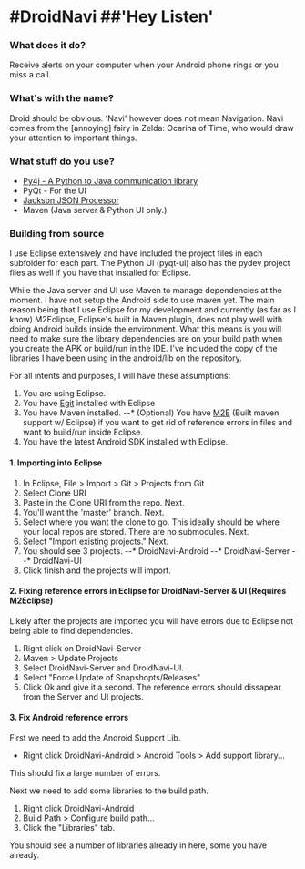 #DroidNavi
##'Hey Listen'
=========

### What does it do?
Receive alerts on your computer when your Android phone rings or you miss a call.

### What's with the name?
Droid should be obvious. 'Navi' however does not mean Navigation. Navi comes from the [annoying] fairy in Zelda: Ocarina of Time, who would draw your attention to important things.

### What stuff do you use?
* [Py4j - A Python to Java communication library](http://py4j.sourceforge.net/)
* PyQt - For the UI
* [Jackson JSON Processor](http://jackson.codehaus.org/)
* Maven  (Java server & Python UI only.)

### Building from source
I use Eclipse extensively and have included the project files in each subfolder for each part.
The Python UI (pyqt-ui) also has the pydev project files as well if you have that installed for Eclipse.

While the Java server and UI use Maven to manage dependencies at the moment. I have not setup the Android side to use maven yet. The main reason being that I use Eclipse for my development and currently (as far as I know) M2Eclipse, Eclipse's built in Maven plugin, does not play well with doing Android builds inside the environment. What this means is you will need to make sure the library dependencies are on your build path when you create the APK or build/run in the IDE. I've included the copy of the libraries I have been using in the android/lib on the repository.

For all intents and purposes, I will have these assumptions:
1. You are using Eclipse.
2. You have [Egit](http://www.eclipse.org/egit/) installed with Eclipse
3. You have Maven installed.
--* (Optional) You have [M2E](https://www.eclipse.org/m2e/) (Built maven support w/ Eclipse) if you want to get rid of reference errors in files and want to build/run inside Eclipse.
4. You have the latest Android SDK installed with Eclipse.

#### 1. Importing into Eclipse
1. In Eclipse, File > Import > Git > Projects from Git
2. Select Clone URI
3. Paste in the Clone URI from the repo. Next.
4. You'll want the 'master' branch. Next.
5. Select where you want the clone to go. This ideally should be where your local repos are stored. There are no submodules. Next.
6. Select "Import existing projects." Next.
7. You should see 3 projects.
--* DroidNavi-Android
--* DroidNavi-Server
--* DroidNavi-UI
8. Click finish and the projects will import.

#### 2. Fixing reference errors in Eclipse for DroidNavi-Server & UI (Requires M2Eclipse)
Likely after the projects are imported you will have errors due to Eclipse not being able to find dependencies.

1. Right click on DroidNavi-Server
2. Maven > Update Projects
3. Select DroidNavi-Server and DroidNavi-UI.
4. Select "Force Update of Snapshopts/Releases"
5. Click Ok and give it a second. The reference errors should dissapear from the Server and UI projects.

#### 3. Fix Android reference errors
First we need to add the Android Support Lib.
* Right click DroidNavi-Android > Android Tools > Add support library...

This should fix a large number of errors.

Next we need to add some libraries to the build path.
1. Right click DroidNavi-Android
2. Build Path > Configure build path...
3. Click the "Libraries" tab.

You should see a number of libraries already in here, some you have already. 
